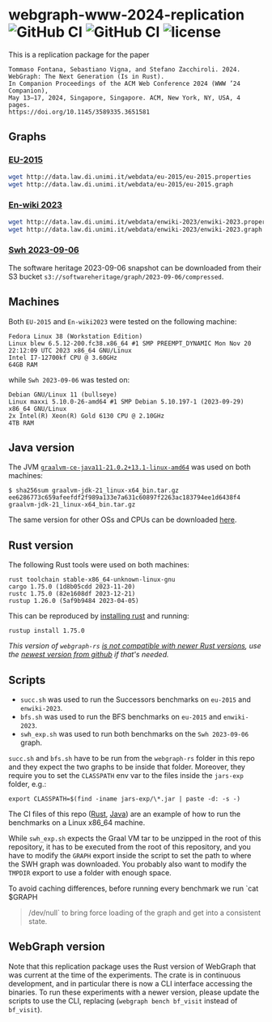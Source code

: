 # webgraph-www-2024-replication ![GitHub CI](https://github.com/zommiommy/webgraph-www-2024-replication/actions/workflows/rust.yml/badge.svg) ![GitHub CI](https://github.com/zommiommy/webgraph-www-2024-replication/actions/workflows/java.yml/badge.svg) ![license](https://img.shields.io/crates/l/webgraph)

This is a replication package for the paper

    Tommaso Fontana, Sebastiano Vigna, and Stefano Zacchiroli. 2024.
    WebGraph: The Next Generation (Is in Rust).
    In Companion Proceedings of the ACM Web Conference 2024 (WWW ’24 Companion), 
    May 13–17, 2024, Singapore, Singapore. ACM, New York, NY, USA, 4 pages.
    https://doi.org/10.1145/3589335.3651581

## Graphs

### [EU-2015](https://law.di.unimi.it/webdata/eu-2015/)

```bash
wget http://data.law.di.unimi.it/webdata/eu-2015/eu-2015.properties
wget http://data.law.di.unimi.it/webdata/eu-2015/eu-2015.graph
```

### [En-wiki 2023](https://law.di.unimi.it/webdata/enwiki-2023/)

```bash
wget http://data.law.di.unimi.it/webdata/enwiki-2023/enwiki-2023.properties
wget http://data.law.di.unimi.it/webdata/enwiki-2023/enwiki-2023.graph
```

### [Swh 2023-09-06](https://docs.softwareheritage.org/devel/swh-dataset/graph/dataset.html)

The software heritage 2023-09-06 snapshot can be downloaded from their S3 bucket
`s3://softwareheritage/graph/2023-09-06/compressed`.

## Machines

Both `EU-2015` and `En-wiki2023` were tested on the following machine:

```
Fedora Linux 38 (Workstation Edition)
Linux blew 6.5.12-200.fc38.x86_64 #1 SMP PREEMPT_DYNAMIC Mon Nov 20 22:12:09 UTC 2023 x86_64 GNU/Linux
Intel I7-12700kf CPU @ 3.60GHz
64GB RAM
```

while `Swh 2023-09-06` was tested on:

```
Debian GNU/Linux 11 (bullseye)
Linux maxxi 5.10.0-26-amd64 #1 SMP Debian 5.10.197-1 (2023-09-29) x86_64 GNU/Linux
2x Intel(R) Xeon(R) Gold 6130 CPU @ 2.10GHz
4TB RAM
```

## Java version

The JVM
[`graalvm-ce-java11-21.0.2+13.1-linux-amd64`](https://download.oracle.com/graalvm/21/archive/graalvm-jdk-21.0.2_linux-x64_bin.tar.gz)
was used on both machines:

```
$ sha256sum graalvm-jdk-21_linux-x64_bin.tar.gz
ee6286773c659afeefdf2f989a133e7a631c60897f2263ac183794ee1d6438f4  graalvm-jdk-21_linux-x64_bin.tar.gz
```

The same version for other OSs and CPUs can be downloaded
[here](https://www.oracle.com/java/technologies/javase/graalvm-jdk21-archive-downloads.html).

## Rust version

The following Rust tools were used on both machines:

```
rust toolchain stable-x86_64-unknown-linux-gnu
cargo 1.75.0 (1d8b05cdd 2023-11-20)
rustc 1.75.0 (82e1608df 2023-12-21)
rustup 1.26.0 (5af9b9484 2023-04-05)
```

This can be reproduced by [installing
rust](https://www.rust-lang.org/tools/install) and running:

```
rustup install 1.75.0
```

*This version of `webgraph-rs` [is not compatible with newer Rust
versions](https://github.com/rust-lang/rust/issues/121604#event-11935096017),
use the [newest version from github](https://github.com/vigna/webgraph-rs) if
that's needed.*

## Scripts

- `succ.sh` was used to run the Successors benchmarks on `eu-2015` and `enwiki-2023`.
- `bfs.sh` was used to run the BFS benchmarks on `eu-2015` and `enwiki-2023`.
- `swh_exp.sh` was used to run both benchmarks on the `Swh 2023-09-06` graph.

`succ.sh` and `bfs.sh` have to be run from the `webgraph-rs` folder in this repo
and they expect the two graphs to be inside that folder. Moreover, they require
you to set the `CLASSPATH` env var to the files inside the `jars-exp` folder,
e.g.:

```shell
export CLASSPATH=$(find -iname jars-exp/\*.jar | paste -d: -s -)
```

The CI files of this repo
([Rust](https://github.com/zommiommy/webgraph-www-2024-replication/blob/main/.github/workflows/rust.yml),
[Java](https://github.com/zommiommy/webgraph-www-2024-replication/blob/main/.github/workflows/java.yml))
are an example of how to run the benchmarks on a Linux x86_64 machine.

While `swh_exp.sh` expects the Graal VM tar to be unzipped in the root of this
repository, it has to be executed from the root of this repository, and you have
to modify the `GRAPH` export inside the script to set the path to where the SWH
graph was downloaded. You probably also want to modify the `TMPDIR` export to
use a folder with enough space.

To avoid caching differences, before running every benchmark we run `cat $GRAPH
>/dev/null` to bring force loading of the graph and get into a consistent state.

## WebGraph version

Note that this replication package uses the Rust version of WebGraph that was
current at the time of the experiments. The crate is in continuous development,
and in particular there is now a CLI interface accessing the binaries. To run
these experiments with a newer version, please update the scripts to use the
CLI, replacing (`webgraph bench bf_visit` instead of `bf_visit`).
